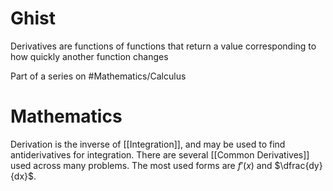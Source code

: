 # Ghist
Derivatives are functions of functions that return a value corresponding to how quickly another function changes

Part of a series on #Mathematics/Calculus 

# Mathematics
Derivation is the inverse of [[Integration]], and may be used to find antiderivatives for integration. There are several [[Common Derivatives]] used across many problems. The most used forms are $f'(x)$ and $\dfrac{dy}{dx}$. 